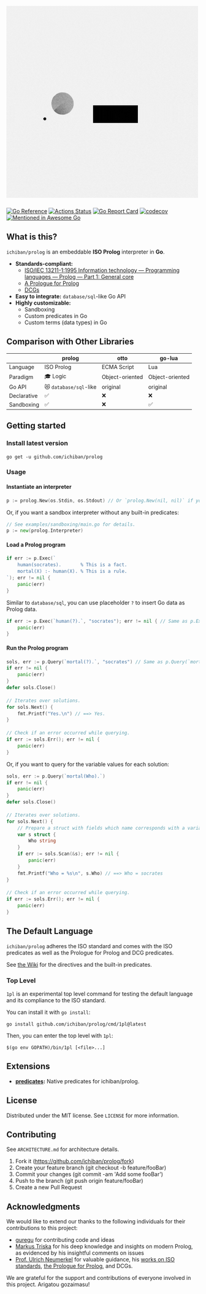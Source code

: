 # ![prolog - the only reasonable scripting engine for Go](prolog.gif)

[![Go Reference](https://pkg.go.dev/badge/github.com/ichiban/prolog.svg)](https://pkg.go.dev/github.com/ichiban/prolog)
[![Actions Status](https://github.com/ichiban/prolog/actions/workflows/go.yml/badge.svg)](https://github.com/ichiban/prolog/actions)
[![Go Report Card](https://goreportcard.com/badge/github.com/ichiban/prolog)](https://goreportcard.com/report/github.com/ichiban/prolog)
[![codecov](https://codecov.io/gh/ichiban/prolog/branch/main/graph/badge.svg?token=2FC3PZY7LN)](https://codecov.io/gh/ichiban/prolog)
[![Mentioned in Awesome Go](https://awesome.re/mentioned-badge.svg)](https://github.com/avelino/awesome-go)

## What is this?

`ichiban/prolog` is an embeddable **ISO Prolog** interpreter in **Go**.

- **Standards-compliant:**
  - [ISO/IEC 13211-1:1995 Information technology — Programming languages — Prolog — Part 1: General core](https://www.iso.org/standard/21413.html)
  - [A Prologue for Prolog](http://www.complang.tuwien.ac.at/ulrich/iso-prolog/prologue)
  - [DCGs](https://www.complang.tuwien.ac.at/ulrich/iso-prolog/dcgs/dcgsdraft-2019-06-03.pdf)
- **Easy to integrate:** `database/sql`-like Go API
- **Highly customizable:**
  - Sandboxing
  - Custom predicates in Go
  - Custom terms (data types) in Go

## Comparison with Other Libraries

|             | **prolog**             | otto            | go-lua          |
| ----------- | ---------------------- | --------------- | --------------- |
| Language    | ISO Prolog             | ECMA Script     | Lua             |
| Paradigm    | 🎓 Logic               | Object-oriented | Object-oriented |
| Go API      | 😻 `database/sql`-like | original        | original        |
| Declarative | ✅                     | ❌              | ❌              |
| Sandboxing  | ✅                     | ❌              | ✅              |

## Getting started

### Install latest version

```console
go get -u github.com/ichiban/prolog
```

### Usage

#### Instantiate an interpreter

```go
p := prolog.New(os.Stdin, os.Stdout) // Or `prolog.New(nil, nil)` if you don't need user_input/user_output.
```

Or, if you want a sandbox interpreter without any built-in predicates:

```go
// See examples/sandboxing/main.go for details.
p := new(prolog.Interpreter)
```

#### Load a Prolog program

```go
if err := p.Exec(`
	human(socrates).       % This is a fact.
	mortal(X) :- human(X). % This is a rule.
`); err != nil {
	panic(err)
}
```

Similar to `database/sql`, you can use placeholder `?` to insert Go data as Prolog data.

```go
if err := p.Exec(`human(?).`, "socrates"); err != nil { // Same as p.Exec(`human(socrates).`)
	panic(err)
}
```

#### Run the Prolog program

```go
sols, err := p.Query(`mortal(?).`, "socrates") // Same as p.Query(`mortal(socrates).`)
if err != nil {
	panic(err)
}
defer sols.Close()

// Iterates over solutions.
for sols.Next() {
	fmt.Printf("Yes.\n") // ==> Yes.
}

// Check if an error occurred while querying.
if err := sols.Err(); err != nil {
	panic(err)
}
```

Or, if you want to query for the variable values for each solution:

```go
sols, err := p.Query(`mortal(Who).`)
if err != nil {
	panic(err)
}
defer sols.Close()

// Iterates over solutions.
for sols.Next() {
	// Prepare a struct with fields which name corresponds with a variable in the query.
	var s struct {
		Who string
	}
	if err := sols.Scan(&s); err != nil {
		panic(err)
	}
	fmt.Printf("Who = %s\n", s.Who) // ==> Who = socrates
}

// Check if an error occurred while querying.
if err := sols.Err(); err != nil {
	panic(err)
}
```

## The Default Language

`ichiban/prolog` adheres the ISO standard and comes with the ISO predicates as well as the Prologue for Prolog and DCG predicates.

See [the Wiki](https://github.com/ichiban/prolog/wiki) for the directives and the built-in predicates.

### Top Level

`1pl` is an experimental top level command for testing the default language and its compliance to the ISO standard.

You can install it with `go install`:

```console
go install github.com/ichiban/prolog/cmd/1pl@latest
```

Then, you can enter the top level with `1pl`:

```console
$(go env GOPATH)/bin/1pl [<file>...]
```

## Extensions

- **[predicates](https://github.com/guregu/predicates):** Native predicates for ichiban/prolog.

## License

Distributed under the MIT license. See `LICENSE` for more information.

## Contributing

See `ARCHITECTURE.md` for architecture details.

1. Fork it (https://github.com/ichiban/prolog/fork)
2. Create your feature branch (git checkout -b feature/fooBar)
3. Commit your changes (git commit -am 'Add some fooBar')
4. Push to the branch (git push origin feature/fooBar)
5. Create a new Pull Request

## Acknowledgments

We would like to extend our thanks to the following individuals for their contributions to this project:

- [guregu](https://github.com/guregu) for contributing code and ideas
- [Markus Triska](https://github.com/triska) for his deep knowledge and insights on modern Prolog, as evidenced by his insightful comments on issues
- [Prof. Ulrich Neumerkel](https://github.com/UWN) for valuable guidance, his [works on ISO standards](http://www.complang.tuwien.ac.at/ulrich/iso-prolog/), [the Prologue for Prolog](http://www.complang.tuwien.ac.at/ulrich/iso-prolog/prologue), and DCGs.

We are grateful for the support and contributions of everyone involved in this project. Arigatou gozaimasu!
